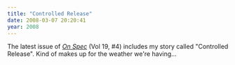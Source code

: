 ```yaml
---
title: "Controlled Release"
date: 2008-03-07 20:20:41
year: 2008
---
```

The latest issue of <a href="http://www.onspec.ca/"><em>On Spec</em></a> (Vol 19, #4) includes my story called "Controlled Release".  Kind of makes up for the weather we're having...

